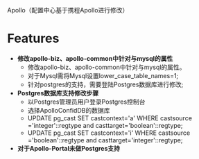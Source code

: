 Apollo（配置中心基于携程Apollo进行修改）

# Features
* **修改apollo-biz、apollo-common中针对与mysql的属性**
  * 修改apollo-biz、apollo-common中针对与mysql的属性。
  * 对于Mysql需将Mysql设置lower_case_table_names=1;
  * 针对postgres的支持，需要登陆Postgres数据库进行修改;
* **Postgres数据库支持修改步骤**
  * 以Postgres管理员用户登录Postgres控制台
  * 选择ApolloConfidDB的数据库
  * UPDATE pg_cast SET castcontext='a' WHERE castsource ='integer'::regtype and casttarget='boolean'::regtype;
  * UPDATE pg_cast SET castcontext='i' WHERE castsource ='boolean'::regtype and casttarget='integer'::regtype;
* **对于Apollo-Portal未做Postgres支持**
